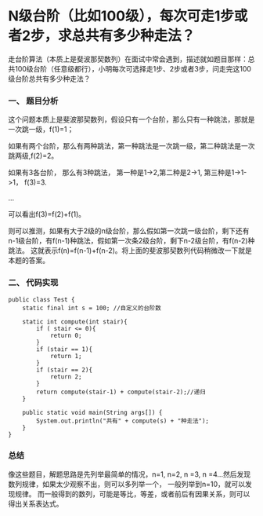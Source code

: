 # N级台阶（比如100级），每次可走1步或者2步，求总共有多少种走法？

走台阶算法（本质上是斐波那契数列）在面试中常会遇到，描述就如题目那样：总共100级台阶（任意级都行），小明每次可选择走1步、2步或者3步，问走完这100级台阶总共有多少种走法？

### 一、 题目分析

这个问题本质上是斐波那契数列，假设只有一个台阶，那么只有一种跳法，那就是一次跳一级，f(1)=1；

如果有两个台阶，那么有两种跳法，第一种跳法是一次跳一级，第二种跳法是一次跳两级,f(2)=2。

如果有3各台阶， 那么有3种跳法， 第一种是1->2,第二种是2->1, 第三种是1->1->1， f(3)=3.

...

可以看出f(3)=f(2)+f(1)。

则可以推测，如果有大于2级的n级台阶，那么假如第一次跳一级台阶，剩下还有n-1级台阶，有f(n-1)种跳法，假如第一次条2级台阶，剩下n-2级台阶，有f(n-2)种跳法。
这就表示f(n)=f(n-1)+f(n-2)。将上面的斐波那契数列代码稍微改一下就是本题的答案。

### 二、 代码实现

    public class Test {
        static final int s = 100; //自定义的台阶数

        static int compute(int stair){
            if ( stair <= 0){
                return 0;
            }
            if (stair == 1){
                return 1;
            }
            if (stair == 2){
                return 2;
            }
            return compute(stair-1) + compute(stair-2);//递归
        }

        public static void main(String args[]) {
            System.out.println("共有" + compute(s) + "种走法");
        }
    }
    
### 总结
像这些题目，解题思路是先列举最简单的情况，n=1, n=2, n =3, n =4...然后发现数列规律，如果太少观察不出，则可以多列举一个， 一般列举到n=10，就可以发现规律。
而一般得到的数列，可能是等比，等差，或者前后有因果关系，则可以得出关系表达式。
